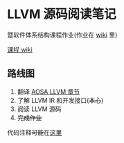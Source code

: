 # LLVM 源码阅读笔记

暨软件体系结构课程作业(作业在 [wiki](https://github.com/Wonicon/LLVM-notes/wiki) 里)

[课程 wiki](https://github.com/caochun/sa2016/wiki)

## 路线图

1. 翻译 [AOSA LLVM 章节](http://aosabook.org/en/llvm.html)
2. 了解 LLVM IR 和开发接口(~~本心~~)
3. 阅读 LLVM 源码
4. ~~完成作业~~

代码注释~~可能~~在[这里](https://github.com/Wonicon/llvm)

